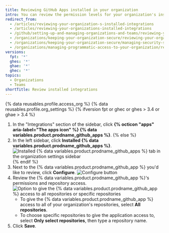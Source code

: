 ```yaml
---
title: Reviewing GitHub Apps installed in your organization
intro: You can review the permission levels for your organization's installed integrations and  configure each integration's access to organization repositories.
redirect_from:
  - /articles/reviewing-your-organization-s-installed-integrations
  - /articles/reviewing-your-organizations-installed-integrations
  - /github/setting-up-and-managing-organizations-and-teams/reviewing-your-organizations-installed-integrations
  - /organizations/keeping-your-organization-secure/reviewing-your-organizations-installed-integrations
  - /organizations/keeping-your-organization-secure/managing-security-settings-for-your-organization/reviewing-your-organizations-installed-integrations
  - /organizations/managing-programmatic-access-to-your-organization/reviewing-your-organizations-installed-integrations
versions:
  fpt: '*'
  ghes: '*'
  ghae: '*'
  ghec: '*'
topics:
  - Organizations
  - Teams
shortTitle: Review installed integrations
---
```


{% data reusables.profile.access_org %}
{% data reusables.profile.org_settings %}
{% ifversion fpt or ghec or ghes > 3.4 or ghae > 3.4 %}
1. In the "Integrations" section of the sidebar, click **{% octicon "apps" aria-label="The apps icon" %} {% data variables.product.prodname_github_apps %}**.
{% else %}
1. In the left sidebar, click **Installed {% data variables.product.prodname_github_apps %}**.
  ![Installed {% data variables.product.prodname_github_apps %} tab in the organization settings sidebar](/assets/images/help/organizations/org-settings-installed-github-apps.png)
{% endif %}
2. Next to the {% data variables.product.prodname_github_app %} you'd like to review, click **Configure**.
  ![Configure button](/assets/images/help/organizations/configure-installed-integration-button.png)
6. Review the {% data variables.product.prodname_github_app %}'s permissions and repository access.
  ![Option to give the {% data variables.product.prodname_github_app %} access to all repositories or specific repositories](/assets/images/help/organizations/toggle-integration-repo-access.png)
    - To give the {% data variables.product.prodname_github_app %} access to all of your organization's repositories, select **All repositories**.
    - To choose specific repositories to give the application access to, select **Only select repositories**, then type a repository name.
7. Click **Save**.
